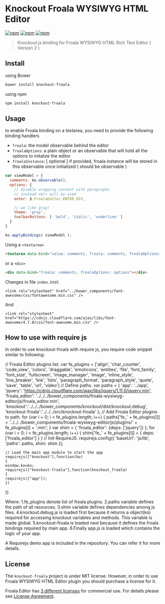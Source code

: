 # Knockout Froala WYSIWYG HTML Editor

[![npm](https://img.shields.io/npm/v/knockout-froala.svg)](https://www.npmjs.com/package/knockout-froala)
[![npm](https://img.shields.io/npm/dm/knockout-froala.svg)](https://www.npmjs.com/package/knockout-froala)
[![npm](https://img.shields.io/npm/l/knockout-froala.svg)](https://www.npmjs.com/package/knockout-froala)

>Knockout.js binding for Froala WYSIWYG HTML Rich Text Editor ( Version 2 )

## Install

using Bower

```bash
bower install knockout-froala
```

using npm

```bash
npm install knockout-froala
```

## Usage

to enable Froala binding on a textarea, you need to provide the following binding handlers

* `froala`: the model observable behind the editor
* `froalaOptions`: a plain object or an observable that will hold all the options to initalize the editor
* `froalaInstance`: [ optional ] if provided, froala instance will be stored in this observable once initialized ( should be observable )

```js
var viewModel = {
  comments: ko.observable(),
  options: {
    // disable wrapping content with paragraphs
    // instead <br> will be used
    enter: $.FroalaEditor.ENTER_DIV,

    // we like gray!
    theme: 'gray',
    toolbarButtons: [ 'bold', 'italic', 'underline' ]
  }
}

ko.applyBindings( viewModel );
```

Using a `<textarea>`

```html
<textarea data-bind="value: comments, froala: comments, froalaOptions: options"></textarea>
```

or a `<div>`

```html
<div data-bind="froala: comments, froalaOptions: options"></div>
```

Changes in file `index.html`
```
<link rel="stylesheet" href="../bower_components/font-awesome/css/fontawesome.min.css" />
```
And
```
<link rel="stylesheet" href="https://cdnjs.cloudflare.com/ajax/libs/font-awesome/4.7.0/css/font-awesome.min.css" />
```

## How to use with require js
In order to use knockout-froala with require js, you require code snippet similar to following:

// Froala Editor plugins list.
    var fe_plugins = ['align', 'char_counter', 'code_view', 'colors', 'draggable', 'emoticons',
                      'entities', 'file', 'font_family', 'font_size', 'fullscreen',
                      'image_manager', 'image', 'inline_style', 'line_breaker',
                      'link', 'lists', 'paragraph_format', 'paragraph_style', 'quote',
                      'save', 'table', 'url', 'video']
    // Define paths.
    var paths = {
      'app': '../app',
      'jquery': 'https://cdnjs.cloudflare.com/ajax/libs/jquery/1.11.0/jquery.min',
      'froala_editor': '../../../bower_components/froala-wysiwyg-editor/js/froala_editor.min',
      'knockout':'../../../bower_components/knockout/dist/knockout.debug',
      'knockout-froala':'../../../src/knockout-froala'
    };
    // Add Froala Editor plugins to path.
    for (var i = 0; i < fe_plugins.length; i++) {
      paths['fe_' + fe_plugins[i]] = '../../../bower_components/froala-wysiwyg-editor/js/plugins/' + fe_plugins[i] + '.min';
    }
    var shim = {
      'froala_editor': {deps: ['jquery']}
    };
    for (var i = 0; i < fe_plugins.length; i++) {
      shim['fe_' + fe_plugins[i]] = {
        deps: ['froala_editor']
      }
    }
    // Init RequireJS.
    requirejs.config({
      'baseUrl': 'js/lib',
      'paths': paths,
      shim: shim
    });

    // Load the main app module to start the app
    requirejs(["knockout"],function(ko)
    {
    window.ko=ko;
    requirejs(["knockout-froala"],function(knockout_froala)
    {
    requirejs(["app"]);
    })
  })

Where:
1.fe_plugins denote list of froala plugins.
2.paths variable defines the path of all resources.
3.shim variable defines dependencies among  js files.
4.knockout.debug.js is loaded first because it returns a object(ko) required for accessing knockout variables and methods.
This variable is made global.
5.knockout-froala is loaded next because it defines the froala bindings required by main app.
6.Finally app.js is loaded which contains the logic of your app.

A Requirejs demo app is included in the repository. You can refer it for more details.
 
## License

The `knockout-froala` project is under MIT license. However, in order to use Froala WYSIWYG HTML Editor plugin you should purchase a license for it.

Froala Editor has [3 different licenses](http://froala.com/wysiwyg-editor/pricing) for commercial use.
For details please see [License Agreement](http://froala.com/wysiwyg-editor/terms).
